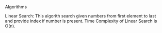 Algorithms

Linear Search: This algorith search given numbers from first element to last and provide index if number is present. Time Complexity of Linear Search is O(n).
